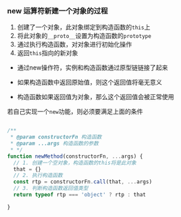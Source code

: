 ### new 运算符新建一个对象的过程

1. 创建了一个对象，此对象绑定到构造函数的`this`上
2. 将此对象的`__proto__`设置为构造函数的`prototype`
3. 通过执行构造函数，对对象进行初始化操作
4. 返回`this`指向的新对象

- 通过new操作符，实例和构造函数通过原型链链接了起来

- 如果构造函数中返回原始值，则这个返回值将毫无意义
- 构造函数如果返回值为对象，那么这个返回值会被正常使用


若自己实现一个`new`功能，则必须要满足上面的条件

```js

/**
 * @param constructorFn 构造函数
 * @param ...args 构造函数的参数
 * */
function newMethod(constructorFn, ...args) {
  // 1. 创建一个空对象，构造函数的this将是此对象
  that = {}
  // 2. 执行构造函数
  const rtp = constructorFn.call(that, ...args)
  // 3. 判断构造函数返回值类型
  return typeof rtp === 'object' ? rtp : that

}

```
